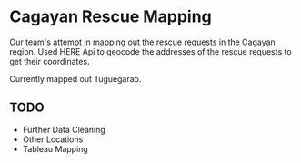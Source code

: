 # Cagayan Rescue Mapping

Our team's attempt in mapping out the rescue requests in the Cagayan region.
Used HERE Api to geocode the addresses of the rescue requests to get their coordinates.

Currently mapped out Tuguegarao.

## TODO
- Further Data Cleaning
- Other Locations
- Tableau Mapping
